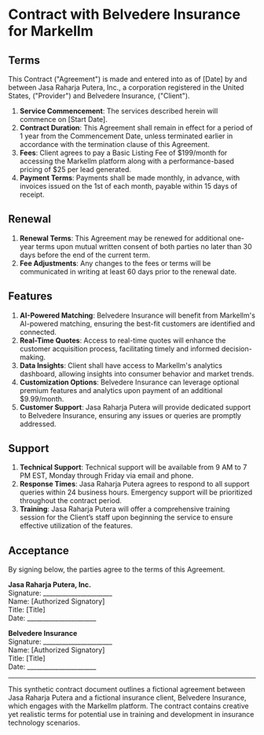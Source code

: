 # Contract with Belvedere Insurance for Markellm

## Terms
This Contract ("Agreement") is made and entered into as of [Date] by and between Jasa Raharja Putera, Inc., a corporation registered in the United States, ("Provider") and Belvedere Insurance, ("Client"). 

1. **Service Commencement**: The services described herein will commence on [Start Date].
2. **Contract Duration**: This Agreement shall remain in effect for a period of 1 year from the Commencement Date, unless terminated earlier in accordance with the termination clause of this Agreement.
3. **Fees**: Client agrees to pay a Basic Listing Fee of $199/month for accessing the Markellm platform along with a performance-based pricing of $25 per lead generated.
4. **Payment Terms**: Payments shall be made monthly, in advance, with invoices issued on the 1st of each month, payable within 15 days of receipt.

## Renewal
1. **Renewal Terms**: This Agreement may be renewed for additional one-year terms upon mutual written consent of both parties no later than 30 days before the end of the current term.
2. **Fee Adjustments**: Any changes to the fees or terms will be communicated in writing at least 60 days prior to the renewal date.

## Features
1. **AI-Powered Matching**: Belvedere Insurance will benefit from Markellm's AI-powered matching, ensuring the best-fit customers are identified and connected.
2. **Real-Time Quotes**: Access to real-time quotes will enhance the customer acquisition process, facilitating timely and informed decision-making.
3. **Data Insights**: Client shall have access to Markellm's analytics dashboard, allowing insights into consumer behavior and market trends.
4. **Customization Options**: Belvedere Insurance can leverage optional premium features and analytics upon payment of an additional $9.99/month.
5. **Customer Support**: Jasa Raharja Putera will provide dedicated support to Belvedere Insurance, ensuring any issues or queries are promptly addressed.

## Support
1. **Technical Support**: Technical support will be available from 9 AM to 7 PM EST, Monday through Friday via email and phone.
2. **Response Times**: Jasa Raharja Putera agrees to respond to all support queries within 24 business hours. Emergency support will be prioritized throughout the contract period.
3. **Training**: Jasa Raharja Putera will offer a comprehensive training session for the Client’s staff upon beginning the service to ensure effective utilization of the features.

## Acceptance
By signing below, the parties agree to the terms of this Agreement.

**Jasa Raharja Putera, Inc.**  
Signature: ______________________  
Name: [Authorized Signatory]  
Title: [Title]  
Date: ______________________  

**Belvedere Insurance**  
Signature: ______________________  
Name: [Authorized Signatory]  
Title: [Title]  
Date: ______________________  

--- 
This synthetic contract document outlines a fictional agreement between Jasa Raharja Putera and a fictional insurance client, Belvedere Insurance, which engages with the Markellm platform. The contract contains creative yet realistic terms for potential use in training and development in insurance technology scenarios.